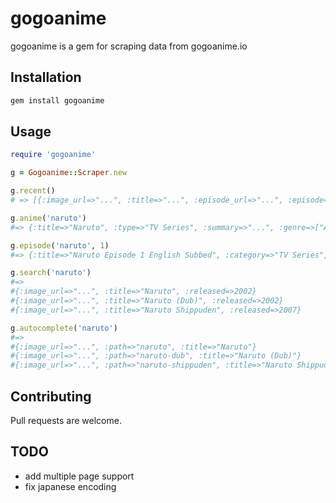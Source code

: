 # gogoanime

gogoanime is a gem for scraping data from gogoanime.io

## Installation


```bash
gem install gogoanime
```

## Usage

```ruby
require 'gogoanime'

g = Gogoanime::Scraper.new

g.recent()
# => [{:image_url=>"...", :title=>"...", :episode_url=>"...", :episode=>1, :anime_path=>"..."}, ...]

g.anime('naruto')
#=> {:title=>"Naruto", :type=>"TV Series", :summary=>"...", :genre=>["Action", "Comedy", "Martial Arts", "Shounen", "Super Power"], :released=>2002, :status=>"Completed", :other_names=>["ナルト"], :image_url=>"...", :episodes=>"220"}

g.episode('naruto', 1)
#=> {:title=>"Naruto Episode 1 English Subbed", :category=>"TV Series", :info=>"Naruto", :number=>1, :sources=>[...]}

g.search('naruto')
#=>
#{:image_url=>"...", :title=>"Naruto", :released=>2002}
#{:image_url=>"...", :title=>"Naruto (Dub)", :released=>2002}
#{:image_url=>"...", :title=>"Naruto Shippuden", :released=>2007}

g.autocomplete('naruto')
#=>
#{:image_url=>"...", :path=>"naruto", :title=>"Naruto"}
#{:image_url=>"...", :path=>"naruto-dub", :title=>"Naruto (Dub)"}
#{:image_url=>"...", :path=>"naruto-shippuden", :title=>"Naruto Shippuden"}
```

## Contributing
Pull requests are welcome.

## TODO
* add multiple page support
* fix japanese encoding